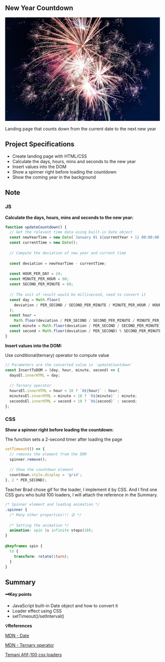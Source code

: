 ## New Year Countdown

![New Year Countdown](../assets/image/firework.webp)

Landing page that counts down from the current date to the next new year

## Project Specifications

- Create landing page with HTML/CSS
- Calculate the days, hours, mins and seconds to the new year
- Insert values into the DOM
- Show a spinner right before loading the countdown
- Show the coming year in the background

## Note

### JS

**Calculate the days, hours, mins and seconds to the new year:**

```js
function updateCountdown() {
  // Get the relevant time data using built-in Date object
  const newYearTime = new Date(`January 01 ${currentYear + 1} 00:00:00`);
  const currentTime = new Date();

  // Compute the deviation of new year and current time

  const deviation = newYearTime - currentTime;

  const HOUR_PER_DAY = 24;
  const MINUTE_PER_HOUR = 60;
  const SECOND_PER_MINUTE = 60;

  // The unit of result would be millisecond, need to convert it
  const day = Math.floor(
    deviation / PER_SECOND / SECOND_PER_MINUTE / MINUTE_PER_HOUR / HOUR_PER_DAY,
  );
  const hour =
    Math.floor(deviation / PER_SECOND / SECOND_PER_MINUTE / MINUTE_PER_HOUR) % HOUR_PER_DAY;
  const minute = Math.floor(deviation / PER_SECOND / SECOND_PER_MINUTE) % MINUTE_PER_HOUR;
  const second = Math.floor(deviation / PER_SECOND) % SECOND_PER_MINUTE;
}
```

**Insert values into the DOM:**

Use conditional(ternary) operator to compute value

```js
// Parameters are the converted value in `updateCountdown`
const InsertToDOM = (day, hour, minute, second) => {
  daysEl.innerHTML = day;

  // Ternary operator
  hoursEl.innerHTML = hour < 10 ? `0${hour}` : hour;
  minutesEl.innerHTML = minute < 10 ? `0${minute}` : minute;
  secondsEl.innerHTML = second < 10 ? `0${second}` : second;
};
```

### CSS

**Show a spinner right before loading the countdown:**

The function sets a 2-second timer after loading the page

```js
setTimeout(() => {
  // removes the element from the DOM
  spinner.remove();

  // Show the countdown element
  countdown.style.display = 'grid';
}, 2 * PER_SECOND);
```

Teacher Brad chose gif for the loader, I implement it by CSS. And I find one CSS guru who build 100 loaders, I will attach the reference in the Summary.

```CSS
/* Spinner element and loading animation */
.spinner {
  /* Many other properties!!! 😲 */

  /* Setting the animation */
  animation: spin 1s infinite steps(10);
}

@keyframes spin {
  to {
    transform: rotate(1turn);
  }
}
```

## Summary

**🗝️Key points**

- JavaScript built-in Date object and how to convert it
- Loader effect using CSS
- setTimeout()/setInterval()

**💡References**

[MDN - Date](https://developer.mozilla.org/en-US/docs/Web/JavaScript/Reference/Global_Objects/Date)

[MDN - Ternary operator](https://developer.mozilla.org/en-US/docs/Web/JavaScript/Reference/Operators/Conditional_Operator)

[Temani Afif-100 css loaders](https://dev.to/afif/i-made-100-css-loaders-for-your-next-project-4eje)
